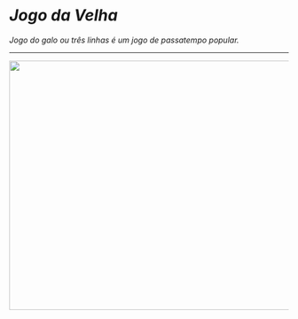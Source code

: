 # *Jogo da Velha*
 *Jogo do galo ou três linhas é um jogo de passatempo popular.*

***

<div align="center">
<img align="middle" height="450" width="550"  src=""><br>
</div>
